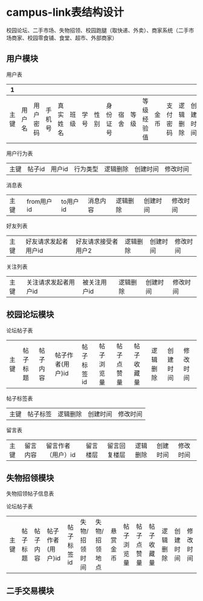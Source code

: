 # campus-link表结构设计

校园论坛、二手市场、失物招领、校园跑腿（取快递、外卖）、商家系统（二手市场商家、校园零食铺、食堂、超市、外部商家）

## 用户模块

用户表

| 1    |        |          |        |          |      |      |      |          |      |      |            |      |          |          |          |          |
| ---- | ------ | -------- | ------ | -------- | ---- | ---- | ---- | -------- | ---- | ---- | ---------- | ---- | -------- | -------- | -------- | -------- |
| 主键 | 用户名 | 用户密码 | 手机号 | 真实姓名 | 班级 | 学号 | 性别 | 身份证号 | 宿舍 | 等级 | 等级经验值 | 金币 | 支付密码 | 逻辑删除 | 创建时间 | 修改时间 |

用户行为表

|      |        |        |          |          |          |          |
| ---- | ------ | ------ | -------- | -------- | -------- | -------- |
| 主键 | 帖子id | 用户id | 行为类型 | 逻辑删除 | 创建时间 | 修改时间 |

消息表

|      |            |          |          |          |          |          |
| ---- | ---------- | -------- | -------- | -------- | -------- | -------- |
| 主键 | from用户id | to用户id | 消息内容 | 逻辑删除 | 创建时间 | 修改时间 |

好友列表

|      |                      |                     |          |          |          |
| ---- | -------------------- | ------------------- | -------- | -------- | -------- |
| 主键 | 好友请求发起者用户id | 好友请求接受者用户2 | 逻辑删除 | 创建时间 | 修改时间 |

关注列表

|      |                      |              |          |          |          |
| ---- | -------------------- | ------------ | -------- | -------- | -------- |
| 主键 | 关注请求发起者用户id | 被关注用户id | 逻辑删除 | 创建时间 | 修改时间 |

## 校园论坛模块

论坛帖子表

|      |          |          |                  |            |            |            |            |          |          |          |
| ---- | -------- | -------- | ---------------- | ---------- | ---------- | ---------- | ---------- | -------- | -------- | -------- |
| 主键 | 帖子标题 | 帖子内容 | 帖子作者(用户)id | 帖子标签id | 帖子浏览量 | 帖子点赞量 | 帖子收藏量 | 逻辑删除 | 创建时间 | 修改时间 |

帖子标签表	

|      |          |          |          |          |
| ---- | -------- | -------- | -------- | -------- |
| 主键 | 帖子标签 | 逻辑删除 | 创建时间 | 修改时间 |

留言表

|      |          |                    |          |              |          |          |          |
| ---- | -------- | ------------------ | -------- | ------------ | -------- | -------- | -------- |
| 主键 | 留言内容 | 留言作者（用户）id | 留言楼层 | 留言回复楼层 | 逻辑删除 | 创建时间 | 修改时间 |

## 失物招领模块

失物招领帖子信息表

论坛帖子表

|      |          |          |                  |            |               |               |          |            |            |            |          |          |          |
| ---- | -------- | -------- | ---------------- | ---------- | ------------- | ------------- | -------- | ---------- | ---------- | ---------- | -------- | -------- | -------- |
| 主键 | 帖子标题 | 帖子内容 | 帖子作者(用户)id | 帖子标签id | 失物/招领时间 | 失物/招领地点 | 悬赏金币 | 帖子浏览量 | 帖子点赞量 | 帖子收藏量 | 逻辑删除 | 创建时间 | 修改时间 |

## 二手交易模块

